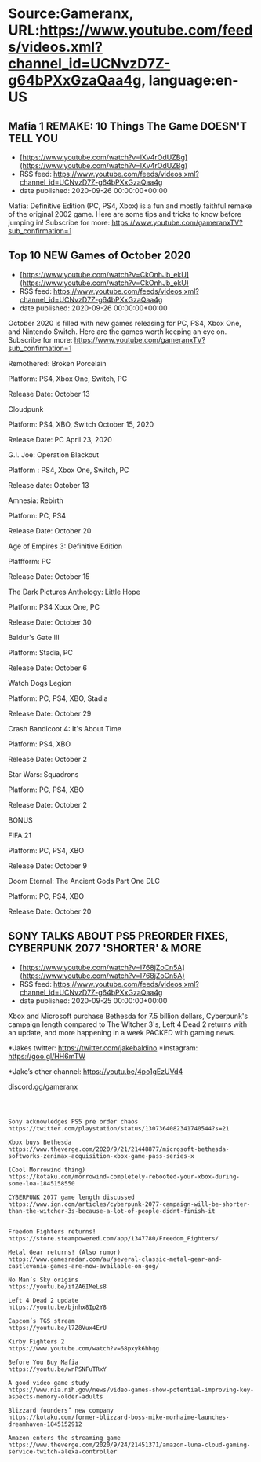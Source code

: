 # Source:Gameranx, URL:https://www.youtube.com/feeds/videos.xml?channel_id=UCNvzD7Z-g64bPXxGzaQaa4g, language:en-US

## Mafia 1 REMAKE: 10 Things The Game DOESN'T TELL YOU
 - [https://www.youtube.com/watch?v=lXv4rOdUZBg](https://www.youtube.com/watch?v=lXv4rOdUZBg)
 - RSS feed: https://www.youtube.com/feeds/videos.xml?channel_id=UCNvzD7Z-g64bPXxGzaQaa4g
 - date published: 2020-09-26 00:00:00+00:00

Mafia: Definitive Edition (PC, PS4, Xbox) is a fun and mostly faithful remake of the original 2002 game. Here are some tips and tricks to know before jumping in!
Subscribe for more: https://www.youtube.com/gameranxTV?sub_confirmation=1

## Top 10 NEW Games of October 2020
 - [https://www.youtube.com/watch?v=CkOnhJb_ekU](https://www.youtube.com/watch?v=CkOnhJb_ekU)
 - RSS feed: https://www.youtube.com/feeds/videos.xml?channel_id=UCNvzD7Z-g64bPXxGzaQaa4g
 - date published: 2020-09-26 00:00:00+00:00

October 2020 is filled with new games releasing for PC, PS4, Xbox One, and Nintendo Switch. Here are the games worth keeping an eye on.
Subscribe for more: https://www.youtube.com/gameranxTV?sub_confirmation=1

Remothered: Broken Porcelain 

Platform: PS4, Xbox One, Switch, PC

Release Date: October 13



Cloudpunk 

Platform: PS4, XBO, Switch October 15, 2020

Release Date: PC April 23, 2020



G.I. Joe: Operation Blackout 

Platform : PS4, Xbox One, Switch, PC

Release date: October 13



Amnesia: Rebirth 

Platform: PC, PS4

Release Date: October 20



Age of Empires 3: Definitive Edition 

Platfform: PC

Release Date: October 15



The Dark Pictures Anthology: Little Hope 

Platform: PS4 Xbox One, PC

Release Date: October 30



Baldur's Gate III 

Platform: Stadia, PC

Release Date: October 6



Watch Dogs Legion 

Platform: PC, PS4, XBO, Stadia

Release Date: October 29



Crash Bandicoot 4: It's About Time 

Platform: PS4, XBO

Release Date: October 2



Star Wars: Squadrons 

Platform: PC, PS4, XBO

Release Date: October 2



BONUS

FIFA 21 

Platform: PC, PS4, XBO

Release Date: October 9



Doom Eternal: The Ancient Gods Part One DLC 

Platform: PC, PS4, XBO

Release Date: October 20

## SONY TALKS ABOUT PS5 PREORDER FIXES, CYBERPUNK 2077 'SHORTER' & MORE
 - [https://www.youtube.com/watch?v=I768jZoCn5A](https://www.youtube.com/watch?v=I768jZoCn5A)
 - RSS feed: https://www.youtube.com/feeds/videos.xml?channel_id=UCNvzD7Z-g64bPXxGzaQaa4g
 - date published: 2020-09-25 00:00:00+00:00

Xbox and Microsoft purchase Bethesda for 7.5 billion dollars, Cyberpunk's campaign length compared to The Witcher 3's, Left 4 Dead 2 returns with an update, and more happening in a week PACKED with gaming news.


*Jakes twitter: https://twitter.com/jakebaldino 
*Instagram: https://goo.gl/HH6mTW 

*Jake’s other channel: https://youtu.be/4po1gEzUVd4


 discord.gg/gameranx 




 ~~~~STORIES~~~~



Sony acknowledges PS5 pre order chaos
https://twitter.com/playstation/status/1307364082341740544?s=21

Xbox buys Bethesda
https://www.theverge.com/2020/9/21/21448877/microsoft-bethesda-softworks-zenimax-acquisition-xbox-game-pass-series-x

(Cool Morrowind thing)
https://kotaku.com/morrowind-completely-rebooted-your-xbox-during-some-loa-1845158550

CYBERPUNK 2077 game length discussed
https://www.ign.com/articles/cyberpunk-2077-campaign-will-be-shorter-than-the-witcher-3s-because-a-lot-of-people-didnt-finish-it


Freedom Fighters returns!
https://store.steampowered.com/app/1347780/Freedom_Fighters/

Metal Gear returns! (Also rumor)
https://www.gamesradar.com/au/several-classic-metal-gear-and-castlevania-games-are-now-available-on-gog/

No Man’s Sky origins
https://youtu.be/ifZA6IMeLs8

Left 4 Dead 2 update
https://youtu.be/bjnhx8Ip2Y8

Capcom’s TGS stream
https://youtu.be/l7Z8Vux4ErU

Kirby Fighters 2
https://www.youtube.com/watch?v=68pxyk6hhqg

Before You Buy Mafia
https://youtu.be/wnPSNFuTRxY

A good video game study
https://www.nia.nih.gov/news/video-games-show-potential-improving-key-aspects-memory-older-adults

Blizzard founders’ new company
https://kotaku.com/former-blizzard-boss-mike-morhaime-launches-dreamhaven-1845152912

Amazon enters the streaming game
https://www.theverge.com/2020/9/24/21451371/amazon-luna-cloud-gaming-service-twitch-alexa-controller

